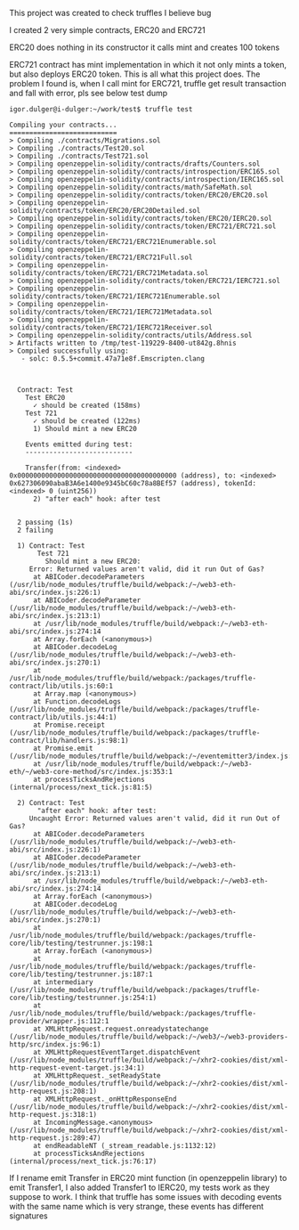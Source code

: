 This project was created to check truffles I believe bug

I created 2 very simple contracts, ERC20 and ERC721

ERC20 does nothing in its constructor it calls mint and creates 100 tokens

ERC721 contract has mint implementation in which it not only mints a token, but also deploys  ERC20 token. This is all what this project does. The problem I found is, when I call
mint for ERC721, truffle get result transaction and fall with error, pls see below test dump


    igor.dulger@i-dulger:~/work/test$ truffle test

    Compiling your contracts...
    ===========================
    > Compiling ./contracts/Migrations.sol
    > Compiling ./contracts/Test20.sol
    > Compiling ./contracts/Test721.sol
    > Compiling openzeppelin-solidity/contracts/drafts/Counters.sol
    > Compiling openzeppelin-solidity/contracts/introspection/ERC165.sol
    > Compiling openzeppelin-solidity/contracts/introspection/IERC165.sol
    > Compiling openzeppelin-solidity/contracts/math/SafeMath.sol
    > Compiling openzeppelin-solidity/contracts/token/ERC20/ERC20.sol
    > Compiling openzeppelin-solidity/contracts/token/ERC20/ERC20Detailed.sol
    > Compiling openzeppelin-solidity/contracts/token/ERC20/IERC20.sol
    > Compiling openzeppelin-solidity/contracts/token/ERC721/ERC721.sol
    > Compiling openzeppelin-solidity/contracts/token/ERC721/ERC721Enumerable.sol
    > Compiling openzeppelin-solidity/contracts/token/ERC721/ERC721Full.sol
    > Compiling openzeppelin-solidity/contracts/token/ERC721/ERC721Metadata.sol
    > Compiling openzeppelin-solidity/contracts/token/ERC721/IERC721.sol
    > Compiling openzeppelin-solidity/contracts/token/ERC721/IERC721Enumerable.sol
    > Compiling openzeppelin-solidity/contracts/token/ERC721/IERC721Metadata.sol
    > Compiling openzeppelin-solidity/contracts/token/ERC721/IERC721Receiver.sol
    > Compiling openzeppelin-solidity/contracts/utils/Address.sol
    > Artifacts written to /tmp/test-119229-8400-ut842g.8hnis
    > Compiled successfully using:
       - solc: 0.5.5+commit.47a71e8f.Emscripten.clang



      Contract: Test
        Test ERC20
          ✓ should be created (158ms)
        Test 721
          ✓ should be created (122ms)
          1) Should mint a new ERC20

        Events emitted during test:
        ---------------------------

        Transfer(from: <indexed> 0x0000000000000000000000000000000000000000 (address), to: <indexed> 0x627306090abaB3A6e1400e9345bC60c78a8BEf57 (address), tokenId: <indexed> 0 (uint256))
          2) "after each" hook: after test


      2 passing (1s)
      2 failing

      1) Contract: Test
           Test 721
             Should mint a new ERC20:
         Error: Returned values aren't valid, did it run Out of Gas?
          at ABICoder.decodeParameters (/usr/lib/node_modules/truffle/build/webpack:/~/web3-eth-abi/src/index.js:226:1)
          at ABICoder.decodeParameter (/usr/lib/node_modules/truffle/build/webpack:/~/web3-eth-abi/src/index.js:213:1)
          at /usr/lib/node_modules/truffle/build/webpack:/~/web3-eth-abi/src/index.js:274:14
          at Array.forEach (<anonymous>)
          at ABICoder.decodeLog (/usr/lib/node_modules/truffle/build/webpack:/~/web3-eth-abi/src/index.js:270:1)
          at /usr/lib/node_modules/truffle/build/webpack:/packages/truffle-contract/lib/utils.js:60:1
          at Array.map (<anonymous>)
          at Function.decodeLogs (/usr/lib/node_modules/truffle/build/webpack:/packages/truffle-contract/lib/utils.js:44:1)
          at Promise.receipt (/usr/lib/node_modules/truffle/build/webpack:/packages/truffle-contract/lib/handlers.js:98:1)
          at Promise.emit (/usr/lib/node_modules/truffle/build/webpack:/~/eventemitter3/index.js:89:1)
          at /usr/lib/node_modules/truffle/build/webpack:/~/web3-eth/~/web3-core-method/src/index.js:353:1
          at processTicksAndRejections (internal/process/next_tick.js:81:5)

      2) Contract: Test
           "after each" hook: after test:
         Uncaught Error: Returned values aren't valid, did it run Out of Gas?
          at ABICoder.decodeParameters (/usr/lib/node_modules/truffle/build/webpack:/~/web3-eth-abi/src/index.js:226:1)
          at ABICoder.decodeParameter (/usr/lib/node_modules/truffle/build/webpack:/~/web3-eth-abi/src/index.js:213:1)
          at /usr/lib/node_modules/truffle/build/webpack:/~/web3-eth-abi/src/index.js:274:14
          at Array.forEach (<anonymous>)
          at ABICoder.decodeLog (/usr/lib/node_modules/truffle/build/webpack:/~/web3-eth-abi/src/index.js:270:1)
          at /usr/lib/node_modules/truffle/build/webpack:/packages/truffle-core/lib/testing/testrunner.js:198:1
          at Array.forEach (<anonymous>)
          at /usr/lib/node_modules/truffle/build/webpack:/packages/truffle-core/lib/testing/testrunner.js:187:1
          at intermediary (/usr/lib/node_modules/truffle/build/webpack:/packages/truffle-core/lib/testing/testrunner.js:254:1)
          at /usr/lib/node_modules/truffle/build/webpack:/packages/truffle-provider/wrapper.js:112:1
          at XMLHttpRequest.request.onreadystatechange (/usr/lib/node_modules/truffle/build/webpack:/~/web3/~/web3-providers-http/src/index.js:96:1)
          at XMLHttpRequestEventTarget.dispatchEvent (/usr/lib/node_modules/truffle/build/webpack:/~/xhr2-cookies/dist/xml-http-request-event-target.js:34:1)
          at XMLHttpRequest._setReadyState (/usr/lib/node_modules/truffle/build/webpack:/~/xhr2-cookies/dist/xml-http-request.js:208:1)
          at XMLHttpRequest._onHttpResponseEnd (/usr/lib/node_modules/truffle/build/webpack:/~/xhr2-cookies/dist/xml-http-request.js:318:1)
          at IncomingMessage.<anonymous> (/usr/lib/node_modules/truffle/build/webpack:/~/xhr2-cookies/dist/xml-http-request.js:289:47)
          at endReadableNT (_stream_readable.js:1132:12)
          at processTicksAndRejections (internal/process/next_tick.js:76:17)

If I rename emit Transfer in ERC20 mint function (in openzeppelin library) to emit Transfer1, I also added Transfer1 to IERC20, my tests work as they suppose to work. I think that truffle has some issues with decoding events with the same name which is very strange, these events has different signatures  
